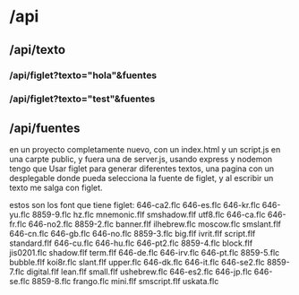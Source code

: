 # /api

## /api/texto

### /api/figlet?texto="hola"&fuentes
### /api/figlet?texto="test"&fuentes

## /api/fuentes


en un proyecto completamente nuevo, con un index.html y un script.js en una carpte public, y fuera una de server.js, usando express y nodemon tengo que
Usar figlet para generar diferentes textos, una pagina con un desplegable donde pueda selecciona la fuente de figlet, y al escribir un texto me salga con figlet.

estos son los font que tiene figlet:
646-ca2.flc  646-es.flc   646-kr.flc   646-yu.flc  8859-9.flc   hz.flc        mnemonic.flf  smshadow.flf  utf8.flc
646-ca.flc   646-fr.flc   646-no2.flc  8859-2.flc  banner.flf   ilhebrew.flc  moscow.flc    smslant.flf
646-cn.flc   646-gb.flc   646-no.flc   8859-3.flc  big.flf      ivrit.flf     script.flf    standard.flf
646-cu.flc   646-hu.flc   646-pt2.flc  8859-4.flc  block.flf    jis0201.flc   shadow.flf    term.flf
646-de.flc   646-irv.flc  646-pt.flc   8859-5.flc  bubble.flf   koi8r.flc     slant.flf     upper.flc
646-dk.flc   646-it.flc   646-se2.flc  8859-7.flc  digital.flf  lean.flf      small.flf     ushebrew.flc
646-es2.flc  646-jp.flc   646-se.flc   8859-8.flc  frango.flc   mini.flf      smscript.flf  uskata.flc